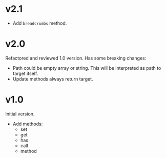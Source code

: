 # v2.1

* Add `breadcrumbs` method.

# v2.0

Refactored and reviewed 1.0 version. Has some breaking changes:

* Path could be empty array or string. This will be interpreted as path
  to target itself.
* Update methods always return target.

# v1.0

Initial version.

* Add methods:
    * set
    * get
    * has
    * call
    * method
